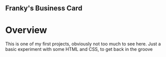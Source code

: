 ## Franky's Business Card

# Overview
This is one of my first projects, obviously not too much to see here. Just a basic experiment with some HTML and CSS, to get back in the groove
